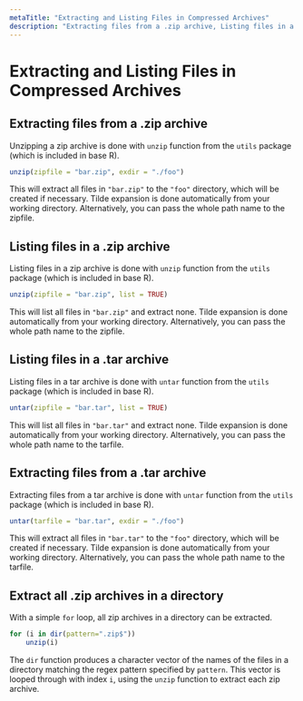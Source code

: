 ```yaml
---
metaTitle: "Extracting and Listing Files in Compressed Archives"
description: "Extracting files from a .zip archive, Listing files in a .zip archive, Listing files in a .tar archive, Extracting files from a .tar archive, Extract all .zip archives in a directory"
---
```


# Extracting and Listing Files in Compressed Archives




## Extracting files from a .zip archive


Unzipping a zip archive is done with `unzip` function from the `utils` package (which is included in base R).

```r
unzip(zipfile = "bar.zip", exdir = "./foo")

```

This will extract all files in `"bar.zip"` to the `"foo"` directory, which will be created if necessary. Tilde expansion is done automatically from your working directory. Alternatively, you can pass the whole path name to the zipfile.



## Listing files in a .zip archive


Listing files in a zip archive is done with `unzip` function from the `utils` package (which is included in base R).

```r
unzip(zipfile = "bar.zip", list = TRUE)

```

This will list all files in `"bar.zip"` and extract none. Tilde expansion is done automatically from your working directory. Alternatively, you can pass the whole path name to the zipfile.



## Listing files in a .tar archive


Listing files in a tar archive is done with `untar` function from the `utils` package (which is included in base R).

```r
untar(zipfile = "bar.tar", list = TRUE)

```

This will list all files in `"bar.tar"` and extract none. Tilde expansion is done automatically from your working directory. Alternatively, you can pass the whole path name to the tarfile.



## Extracting files from a .tar archive


Extracting files from a tar archive is done with `untar` function from the `utils` package (which is included in base R).

```r
untar(tarfile = "bar.tar", exdir = "./foo")

```

This will extract all files in `"bar.tar"` to the `"foo"` directory, which will be created if necessary. Tilde expansion is done automatically from your working directory. Alternatively, you can pass the whole path name to the tarfile.



## Extract all .zip archives in a directory


With a simple `for` loop, all zip archives in a directory can be extracted.

```r
for (i in dir(pattern=".zip$"))
    unzip(i)

```

The `dir` function produces a character vector of the names of the files in a directory matching the regex pattern specified by `pattern`. This vector is looped through with index `i`, using the `unzip` function to extract each zip archive.

